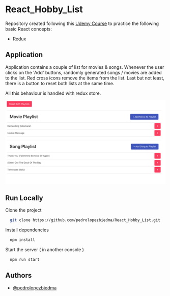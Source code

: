# React_Hobby_List

Repository created following this [Udemy Course](https://www.udemy.com/course/react-redux/) to practice the following basic React concepts:

- Redux

## Application

Application contains a couple of list for movies & songs. Whenever the user clicks on the 'Add' buttons, randomly generated songs / movies are added to the list. Red cross icons remove the items from the list. Last but not least, there is a button to reset both lists at the same time.

All this behaviour is handled with redux store.

![Screenshot](src/utils/Hobby_List.png)

## Run Locally

Clone the project

```bash
  git clone https://github.com/pedrolopezbiedma/React_Hobby_List.git
```

Install dependencies

```bash
  npm install
```

Start the server ( in another console )

```bash
  npm run start
```

## Authors

- [@pedrolopezbiedma](https://github.com/pedrolopezbiedma)

